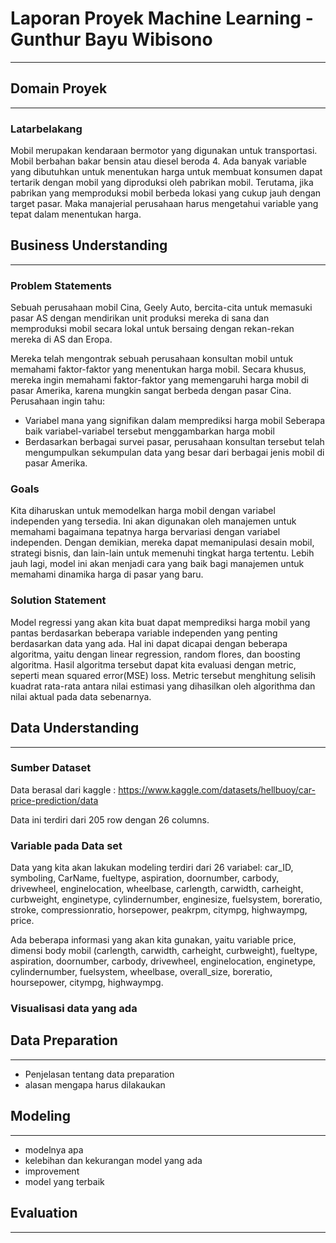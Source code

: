# Laporan Proyek Machine Learning - Gunthur Bayu Wibisono

---

## Domain Proyek

---

### Latarbelakang
Mobil merupakan kendaraan bermotor yang digunakan untuk transportasi. Mobil berbahan bakar bensin atau diesel beroda 4. Ada banyak variable yang dibutuhkan untuk menentukan harga untuk membuat konsumen dapat tertarik dengan mobil yang diproduksi oleh pabrikan mobil. Terutama, jika pabrikan yang memproduksi mobil berbeda lokasi yang cukup jauh dengan target pasar. Maka manajerial perusahaan harus mengetahui variable yang tepat dalam menentukan harga.

## Business Understanding

---

### Problem Statements

Sebuah perusahaan mobil Cina, Geely Auto, bercita-cita untuk memasuki pasar AS dengan mendirikan unit produksi mereka di sana dan memproduksi mobil secara lokal untuk bersaing dengan rekan-rekan mereka di AS dan Eropa.

Mereka telah mengontrak sebuah perusahaan konsultan mobil untuk memahami faktor-faktor yang menentukan harga mobil. Secara khusus, mereka ingin memahami faktor-faktor yang memengaruhi harga mobil di pasar Amerika, karena mungkin sangat berbeda dengan pasar Cina. 
Perusahaan ingin tahu:
 * Variabel mana yang signifikan dalam memprediksi harga mobil
Seberapa baik variabel-variabel tersebut menggambarkan harga mobil
* Berdasarkan berbagai survei pasar, perusahaan konsultan tersebut telah mengumpulkan sekumpulan data yang besar dari berbagai jenis mobil di pasar Amerika.

### Goals

Kita diharuskan untuk memodelkan harga mobil dengan variabel independen yang tersedia. Ini akan digunakan oleh manajemen untuk memahami bagaimana tepatnya harga bervariasi dengan variabel independen. Dengan demikian, mereka dapat memanipulasi desain mobil, strategi bisnis, dan lain-lain untuk memenuhi tingkat harga tertentu. Lebih jauh lagi, model ini akan menjadi cara yang baik bagi manajemen untuk memahami dinamika harga di pasar yang baru.

### Solution Statement

Model regressi yang akan kita buat dapat memprediksi harga mobil yang pantas berdasarkan beberapa variable independen yang penting berdasarkan data yang ada. Hal ini dapat dicapai dengan beberapa algoritma, yaitu dengan linear regression, random flores, dan boosting algoritma. Hasil algoritma tersebut dapat kita evaluasi dengan metric, seperti mean squared error(MSE) loss. Metric tersebut menghitung selisih kuadrat rata-rata antara nilai estimasi yang dihasilkan oleh algorithma dan nilai aktual pada data sebenarnya.

## Data Understanding

---

### Sumber Dataset
Data berasal dari kaggle : https://www.kaggle.com/datasets/hellbuoy/car-price-prediction/data

Data ini terdiri dari 205 row dengan 26 columns. 

### Variable pada Data set

Data yang kita akan lakukan modeling terdiri dari 26 variabel: 
car_ID, symboling, CarName, fueltype, aspiration, doornumber, carbody, drivewheel,
enginelocation, wheelbase, carlength, carwidth, carheight, curbweight, enginetype,
cylindernumber, enginesize, fuelsystem, boreratio, stroke, compressionratio, horsepower,
peakrpm, citympg, highwaympg, price.

Ada beberapa informasi yang akan kita gunakan, yaitu variable price, dimensi body mobil (carlength, carwidth, carheight, curbweight), fueltype, aspiration, doornumber, carbody, drivewheel, enginelocation, enginetype, cylindernumber, fuelsystem, wheelbase, overall_size, boreratio, hoursepower, citympg, highwaympg.

### Visualisasi data yang ada

## Data Preparation

---

* Penjelasan tentang data preparation
* alasan mengapa harus dilakaukan

## Modeling

---

* modelnya apa
* kelebihan dan kekurangan model yang ada
* improvement
* model yang terbaik

## Evaluation

---




